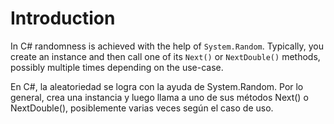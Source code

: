 # Introduction

In C# randomness is achieved with the help of `System.Random`. Typically, you create an instance and then call one of its `Next()` or `NextDouble()` methods, possibly multiple times depending on the use-case.

En C#, la aleatoriedad se logra con la ayuda de System.Random. Por lo general, crea una instancia y luego llama a uno de sus métodos Next() o NextDouble(), posiblemente varias veces según el caso de uso.
